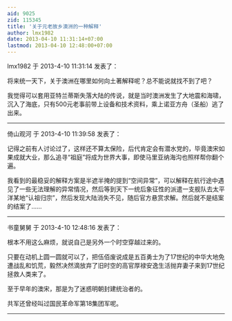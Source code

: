 ```yaml
---
aid: 9025
zid: 115345
title: '关于元老故乡澳洲的一种解释'
author: lmx1982
date: 2013-04-10 11:31:14+07:00
lastmod: 2013-04-10 12:48:00+07:00
---
```


lmx1982 于 2013-4-10 11:31:14 发表了：

将来统一天下，关于澳洲在哪里如何向土著解释呢？总不能说就找不到了吧？

我觉得可以套用亚特兰蒂斯失落大陆的传说，就是当时澳洲发生了大地震和海啸，沉入了海底，只有500元老事前带上设备和技术资料，乘上诺亚方舟（圣船）逃了出来。

---------

倚山观河 于 2013-4-10 11:39:58 发表了：

记得之前有人讨论过了，这样还不算太保险，后代肯定会有潜水党的，毕竟澳宋如果成就大业，那么追寻“祖庭”将成为世界大事，即使马里亚纳海沟也照样帮你翻个遍。

我看到的最稳妥的解释方案是半遮半掩的提到“空间异常”，可以解释在航行途中遇见了一些无法理解的异常情况，然后等到天下一统后象征性的派遣一支舰队去太平洋某地“认祖归宗”，然后发现大陆消失不见，随后官方悬赏求解。然后就不是结案的结案了……

---------

书童舅舅 于 2013-4-10 12:48:16 发表了：

根本不用这么麻烦，就说自己是另外一个时空穿越过来的。

只要在动机上圆一圆就可以了，把伍佰废说成是五百勇士为了17世纪的中华大地免遭战乱和饥荒，毅然决然滴放弃了旧时空的高官厚禄安逸生活抛弃妻子来到17世纪拯救人类来了。

至于早年的澳宋，那是为了迷惑明朝封建统治者的。

共军还曾经叫过国民革命军第18集团军呢。

---------

